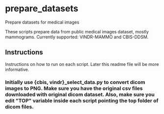# prepare_datasets
Prepare datasets for medical images

These scripts prepare data from public medical images dataset, mostly mammograms.
Currently supported: VINDR-MAMMO and CBIS-DDSM.

## Instructions
Instructions on how to run on each script.
Later this readme file will be more informative.

### Initially use {cbis, vindr}_select_data.py to convert dicom images to PNG. Make sure you have the original csv files downloaded with original dicom dataset. Also, make sure you edit "TOP" variable inside each script pointing the top folder of dicom files.
